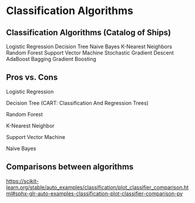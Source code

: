 # Classification Algorithms

## Classification Algorithms (Catalog of Ships)

Logistic Regression 
Decision Tree 
Naive Bayes 
K-Nearest Neighbors 
Random Forest 
Support Vector Machine 
Stochastic Gradient Descent 
AdaBoost 
Bagging 
Gradient Boosting 


## Pros vs. Cons
Logistic Regression

Decision Tree (CART: Classification And Regression Trees)

Random Forest

K-Nearest Neighbor

Support Vector Machine

Naïve Bayes



## Comparisons between algorithms
https://scikit-learn.org/stable/auto_examples/classification/plot_classifier_comparison.html#sphx-glr-auto-examples-classification-plot-classifier-comparison-py

